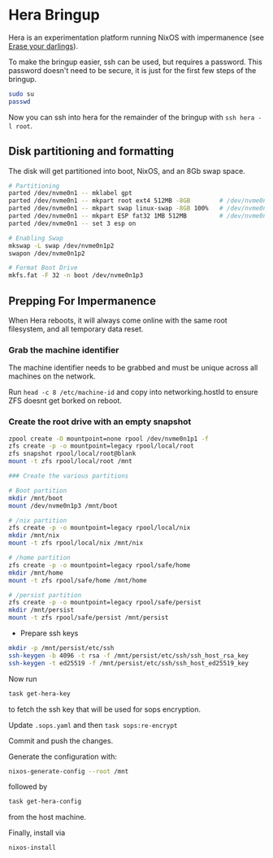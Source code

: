 # Hera Bringup

Hera is an experimentation platform running NixOS with impermanence
(see [Erase your darlings](https://grahamc.com/blog/erase-your-darlings/)).

To make the bringup easier, ssh can be used, but requires a password.
This password doesn't need to be secure, it is just for the first few steps of the bringup.

```sh
sudo su
passwd
```

Now you can ssh into hera for the remainder of the bringup with `ssh hera -l root`.

## Disk partitioning and formatting

The disk will get partitioned into boot, NixOS, and an 8Gb swap space.

```sh
# Partitioning
parted /dev/nvme0n1 -- mklabel gpt
parted /dev/nvme0n1 -- mkpart root ext4 512MB -8GB        # /dev/nvme0n1p1 for NixOS
parted /dev/nvme0n1 -- mkpart swap linux-swap -8GB 100%   # /dev/nvme0n1p2 for swap space
parted /dev/nvme0n1 -- mkpart ESP fat32 1MB 512MB         # /dev/nvme0n1p3 for boot
parted /dev/nvme0n1 -- set 3 esp on

# Enabling Swap
mkswap -L swap /dev/nvme0n1p2
swapon /dev/nvme0n1p2

# Format Boot Drive
mkfs.fat -F 32 -n boot /dev/nvme0n1p3
```

## Prepping For Impermanence

When Hera reboots, it will always come online with the same root filesystem, and all temporary data reset.

### Grab the machine identifier

The machine identifier needs to be grabbed and must be unique across all machines on the network.

Run `head -c 8 /etc/machine-id` and copy into networking.hostId to ensure ZFS doesnt get borked on reboot.

### Create the root drive with an empty snapshot

```sh
zpool create -O mountpoint=none rpool /dev/nvme0n1p1 -f
zfs create -p -o mountpoint=legacy rpool/local/root
zfs snapshot rpool/local/root@blank
mount -t zfs rpool/local/root /mnt

### Create the various partitions

# Boot partition
mkdir /mnt/boot
mount /dev/nvme0n1p3 /mnt/boot

# /nix partition
zfs create -p -o mountpoint=legacy rpool/local/nix
mkdir /mnt/nix
mount -t zfs rpool/local/nix /mnt/nix

# /home partition
zfs create -p -o mountpoint=legacy rpool/safe/home
mkdir /mnt/home
mount -t zfs rpool/safe/home /mnt/home

# /persist partition
zfs create -p -o mountpoint=legacy rpool/safe/persist
mkdir /mnt/persist
mount -t zfs rpool/safe/persist /mnt/persist
```

* Prepare ssh keys

```sh
mkdir -p /mnt/persist/etc/ssh
ssh-keygen -b 4096 -t rsa -f /mnt/persist/etc/ssh/ssh_host_rsa_key
ssh-keygen -t ed25519 -f /mnt/persist/etc/ssh/ssh_host_ed25519_key
```

Now run

```sh
task get-hera-key
```

to fetch the ssh key that will be used for sops encryption.

Update `.sops.yaml` and then `task sops:re-encrypt`

Commit and push the changes.

Generate the configuration with:

```sh
nixos-generate-config --root /mnt
```

followed by

```sh
task get-hera-config
```

from the host machine.

Finally, install via

```sh
nixos-install
```

